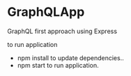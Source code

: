 # GraphQLApp
GraphQL first approach  using Express 

to run application 
- npm install  to update dependencies.. 
- npm start to run application. 
